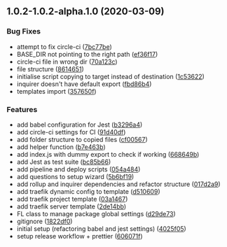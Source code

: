 ## 1.0.2-1.0.2-alpha.1.0 (2020-03-09)


### Bug Fixes

* attempt to fix circle-ci ([7bc77be](https://github.com/a-barbieri/fastline/commit/7bc77becf75f6c920de181d8eda707c24eb1d587))
* BASE_DIR not pointing to the right path ([ef36f17](https://github.com/a-barbieri/fastline/commit/ef36f179ac7bc3a4544f10fa4178a95e21579d30))
* circle-ci file in wrong dir ([70a123c](https://github.com/a-barbieri/fastline/commit/70a123c89154d72dae693c94aa7c14559b5f1ae8))
* file structure ([8614651](https://github.com/a-barbieri/fastline/commit/86146512d4b8ad62f7a8a817364981f64b5f8248))
* initialise script copying to target instead of destination ([1c53622](https://github.com/a-barbieri/fastline/commit/1c53622a3ab94a66175a6cc8502ef3926c2097a9))
* inquirer doesn't have default export ([fbd86b4](https://github.com/a-barbieri/fastline/commit/fbd86b4349b97dee3894d9c88673c3493548f68e))
* templates import ([357650f](https://github.com/a-barbieri/fastline/commit/357650fa7a671920bba6d14d7f1413865c6d617c))


### Features

* add babel configuration for Jest ([b3296a4](https://github.com/a-barbieri/fastline/commit/b3296a461075135250e682d5ca5b0d22321d5d00))
* add circle-ci settings for CI ([91d40df](https://github.com/a-barbieri/fastline/commit/91d40dfa5b758950bd6d3d5296b7b1eef39a5b5d))
* add folder structure to copied files ([cf00567](https://github.com/a-barbieri/fastline/commit/cf00567d40c56f47f79652884567ddf1696428ef))
* add helper function ([b7e463b](https://github.com/a-barbieri/fastline/commit/b7e463b17fede56ffd75612ebf654703bbfbaf69))
* add index.js with dummy export to check if working ([668649b](https://github.com/a-barbieri/fastline/commit/668649b22f320a86f3749f5fc5afd9b6730f06e7))
* add Jest as test suite ([bc85b66](https://github.com/a-barbieri/fastline/commit/bc85b660d88be52e41cd5bcb58da151db3fc0844))
* add pipeline and deploy scripts ([054a484](https://github.com/a-barbieri/fastline/commit/054a484ffb2a4387c9a4b9cbee4a79320c1f78b4))
* add questions to setup wizard ([5b6bf19](https://github.com/a-barbieri/fastline/commit/5b6bf1914a23eab8f4c767072d6c6699883bb66d))
* add rollup and inquirer dependencies and refactor structure ([017d2a9](https://github.com/a-barbieri/fastline/commit/017d2a95828aeff461fe8e38a7f5622da8854b58))
* add traefik dynamic config to template ([d510609](https://github.com/a-barbieri/fastline/commit/d51060991d50d661cc1427c7625c4d1db691c59d))
* add traefik project template ([03a1467](https://github.com/a-barbieri/fastline/commit/03a14677c320f34bd28037e0d4dd34c470c69e2b))
* add traefik server template ([2de14bb](https://github.com/a-barbieri/fastline/commit/2de14bbaabc0dbace60c030b8ba1e1258aa0b471))
* FL class to manage package global settings ([d29de73](https://github.com/a-barbieri/fastline/commit/d29de73ad3bae885d91a6e903d1d8b04f9f6dc33))
* gitignore ([1822df0](https://github.com/a-barbieri/fastline/commit/1822df0f287102aba1d5c2e8f84d748911a9fcd7))
* initial setup (refactoring babel and jest settings) ([4025f05](https://github.com/a-barbieri/fastline/commit/4025f053c8afcdb6b1bd8eb9a4408af259e68d63))
* setup release workflow + prettier ([606071f](https://github.com/a-barbieri/fastline/commit/606071ff162d8353b789444acf9d6fcca9931e48))



